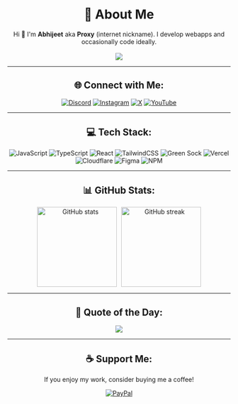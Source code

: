 <div align="center">

# 💫 About Me
Hi 👋 I'm **Abhijeet** aka **Proxy** (internet nickname). I develop webapps and occasionally code ideally.<br><br>
[![](https://visitcount.itsvg.in/api?id=Proxyy587&icon=9&color=1)](https://visitcount.itsvg.in)

</div>

---

<div align="center">
  
## 🌐 Connect with Me:
[![Discord](https://img.shields.io/badge/Discord-%237289DA.svg?logo=discord&logoColor=white)](https://discord.gg/cypro) 
[![Instagram](https://img.shields.io/badge/Instagram-%23E4405F.svg?logo=Instagram&logoColor=white)](https://instagram.com/ptrdoxy)
[![X](https://img.shields.io/badge/X-black.svg?logo=X&logoColor=white)](https://x.com/proxyxd_s)
[![YouTube](https://img.shields.io/badge/YouTube-%23FF0000.svg?logo=YouTube&logoColor=white)](https://www.youtube.com/@ProxyXD) 

</div>

---

<div align="center">
  
## 💻 Tech Stack:
![JavaScript](https://img.shields.io/badge/javascript-%23323330.svg?style=for-the-badge&logo=javascript&logoColor=%23F7DF1E)
![TypeScript](https://img.shields.io/badge/typescript-%23007ACC.svg?style=for-the-badge&logo=typescript&logoColor=white)
![React](https://img.shields.io/badge/react-%2320232a.svg?style=for-the-badge&logo=react&logoColor=%2361DAFB)
![TailwindCSS](https://img.shields.io/badge/tailwindcss-%2338B2AC.svg?style=for-the-badge&logo=tailwind-css&logoColor=white)
![Green Sock](https://img.shields.io/badge/green%20sock-88CE02?style=for-the-badge&logo=greensock&logoColor=white)
![Vercel](https://img.shields.io/badge/vercel-%23000000.svg?style=for-the-badge&logo=vercel&logoColor=white)
![Cloudflare](https://img.shields.io/badge/Cloudflare-F38020?style=for-the-badge&logo=Cloudflare&logoColor=white)
![Figma](https://img.shields.io/badge/figma-%23F24E1E.svg?style=for-the-badge&logo=figma&logoColor=white)
![NPM](https://img.shields.io/badge/NPM-%23CB3837.svg?style=for-the-badge&logo=npm&logoColor=white)
</div>

---

<div align="center">
  
## 📊 GitHub Stats:
  
<div style="display: flex; justify-content: center; gap: 10px;">
  <img src="https://github-readme-stats.vercel.app/api?username=Proxyy587&theme=dark&hide_border=false&include_all_commits=false&count_private=true" alt="GitHub stats" height="180">
  <img src="https://github-readme-streak-stats.herokuapp.com/?user=Proxyy587&theme=dark&hide_border=false" alt="GitHub streak" height="180">
</div>

</div>

---

<div align="center">
  
## 💬 Quote of the Day:
![](https://quotes-github-readme.vercel.app/api?type=horizontal&theme=radical)

---

## ☕️ Support Me:
If you enjoy my work, consider buying me a coffee!

[![PayPal](https://img.shields.io/badge/PayPal-00457C?style=for-the-badge&logo=paypal&logoColor=white)](https://paypal.me/yosuprky)

</div>
